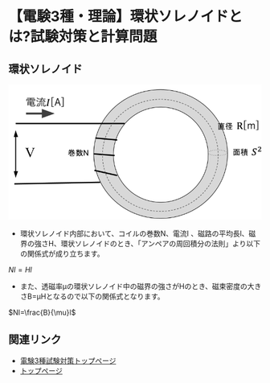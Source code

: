 # 【電験3種・理論】環状ソレノイドとは?試験対策と計算問題

## 環状ソレノイド

![picture 1](./assets/2-6-annular-solenoid1.png)  

- 環状ソレノイド内部において、コイルの巻数N、電流I 、磁路の平均長l、磁界の強さH、環状ソレノイドのとき、「アンペアの周回積分の法則」より以下の関係式が成り立ちます。

$NI=Hl$

- また、透磁率μの環状ソレノイド中の磁界の強さがHのとき、磁束密度の大きさB=μHとなるので以下の関係式となります。

$NI=\frac{B}{\mu}l$


## 関連リンク

- [電験3種試験対策トップページ](../index.md)
- [トップページ](../../../index.md)